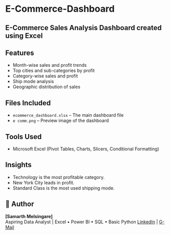# E-Commerce-Dashboard
## E-Commerce Sales Analysis Dashboard created using Excel

## Features
- Month-wise sales and profit trends
- Top cities and sub-categories by profit
- Category-wise sales and profit
- Ship mode analysis
- Geographic distribution of sales

## Files Included
- `ecommerce_dashboard.xlsx` – The main dashboard file
- `e comm.png` – Preview image of the dashboard

## Tools Used
- Microsoft Excel (Pivot Tables, Charts, Slicers, Conditional Formatting)

## Insights
- Technology is the most profitable category.
- New York City leads in profit.
- Standard Class is the most used shipping mode.

## 👤 Author
**[Samarth Melsingare]**  
Aspiring Data Analyst | Excel • Power BI • SQL • Basic Python
[LinkedIn](https://www.linkedin.com/in/samarth-melsingare/) | [G-Mail](samarthmelsingare@gmail.com)
